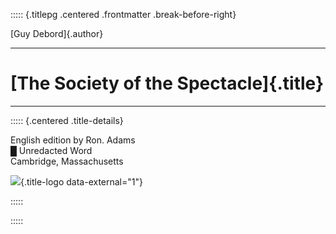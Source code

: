 ::::: {.titlepg .centered .frontmatter .break-before-right}

[Guy Debord]{.author}

---

# [The Society of the Spectacle]{.title}

---

::::: {.centered .title-details}

English edition by Ron. Adams\
█ Unredacted Word\
Cambridge, Massachusetts

![](var_imagepath/logo.svg){.title-logo data-external="1"}

:::::

:::::


